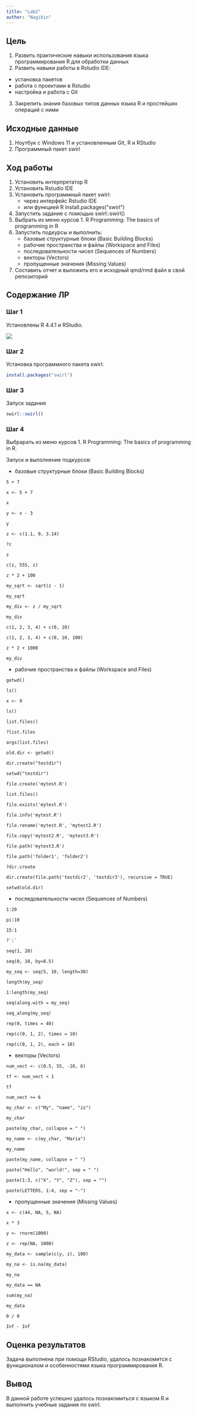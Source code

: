 ```yaml
---
title: "Lab2"
author: "Nagibin"
---
```


## Цель

1.  Развить практические навыки использования языка программирования R для обработки данных
2.  Развить навыки работы в Rstudio IDE:

-   установка пакетов
-   работа с проектами в Rstudio
-   настройка и работа с Git

3.  Закрепить знания базовых типов данных языка R и простейших операций с ними

## ️Исходные данные

1.  Ноутбук c Windows 11 и установленным Git, R и RStudio
2.  Программный пакет swirl

## ️Ход работы

1.  Установить интерпретатор R
2.  Установить Rstudio IDE
3.  Установить программный пакет swirl:
    -   через интерфейс Rstudio IDE
    -   или функцией R install.packages("swirl")
4.  Запустить задание с помощью swirl::swirl()
5.  Выбрать из меню курсов 1. R Programming: The basics of programming in R
6.  Запустить подкурсы и выполнить:
    -   базовые структурные блоки (Basic Building Blocks)
    -   рабочие пространства и файлы (Workspace and Files)
    -   последовательности чисел (Sequences of Numbers)
    -   векторы (Vectors)
    -   пропущенные значения (Missing Values)
7.  Составить отчет и выложить его и исходный qmd/rmd файл в свой репозиторий

## Содержание ЛР

### Шаг 1

Установлены R 4.4.1 и RStudio.

![](images/1.png)

### Шаг 2

Установка программного пакета swirl:

``` r
install.packages("swirl")
```

### Шаг 3

Запуск задания

``` r
swirl::swirl()
```

### Шаг 4

Выбрарать из меню курсов 1. R Programming: The basics of programming in R.

Запуск и выполнение подкурсов:

-   базовые структурные блоки (Basic Building Blocks)

```{r}
5 + 7
```

```{r}
x <- 5 + 7
```

```{r}
x
```

```{r}
y <- x - 3
```

```{r}
y
```

```{r}
z <- c(1.1, 9, 3.14)
```

```{r}
?c
```

```{r}
z
```

```{r}
c(z, 555, z)
```

```{r}
z * 2 + 100
```

```{r}
my_sqrt <- sqrt(z - 1)
```

```{r}
my_sqrt
```

```{r}
my_div <- z / my_sqrt
```

```{r}
my_div
```

```{r}
c(1, 2, 3, 4) + c(0, 10)
```

```{r}
c(1, 2, 3, 4) + c(0, 10, 100)
```

```{r}
z * 2 + 1000
```

```{r}
my_div
```

-   рабочие пространства и файлы (Workspace and Files)

```{r}
getwd()
```

```{r}
ls()
```

```{r}
x <- 9
```

```{r}
ls()
```

```{r}
list.files()
```

```{r}
?list.files
```

```{r}
args(list.files)
```

```{r}
old.dir <- getwd()
```

```{r}
dir.create("testdir")
```

```{r}
setwd("testdir")
```

```{r}
file.create('mytest.R')
```

```{r}
list.files()
```

```{r}
file.exists('mytest.R')
```

```{r}
file.info('mytest.R')
```

```{r}
file.rename('mytest.R', 'mytest2.R')
```

```{r}
file.copy('mytest2.R', 'mytest3.R')
```

```{r}
file.path('mytest3.R')
```

```{r}
file.path('folder1', 'folder2')
```

```{r}
?dir.create
```

```{r}
dir.create(file.path('testdir2', 'testdir3'), recursive = TRUE)
```

```{r}
setwd(old.dir)
```

-   последовательности чисел (Sequences of Numbers)

```{r}
1:20
```

```{r}
pi:10
```

```{r}
15:1
```

```{r}
?`:`
```

```{r}
seq(1, 20)
```

```{r}
seq(0, 10, by=0.5)
```

```{r}
my_seq <- seq(5, 10, length=30)
```

```{r}
length(my_seq)
```

```{r}
1:length(my_seq)
```

```{r}
seq(along.with = my_seq)
```

```{r}
seq_along(my_seq)
```

```{r}
rep(0, times = 40)
```

```{r}
rep(c(0, 1, 2), times = 10)
```

```{r}
rep(c(0, 1, 2), each = 10)
```

-   векторы (Vectors)

```{r}
num_vect <- c(0.5, 55, -10, 6)
```

```{r}
tf <- num_vect < 1
```

```{r}
tf
```

```{r}
num_vect >= 6
```

```{r}
my_char <- c("My", "name", "is")
```

```{r}
my_char
```

```{r}
paste(my_char, collapse = " ")
```

```{r}
my_name <- c(my_char, "Maria")
```

```{r}
my_name
```

```{r}
paste(my_name, collapse = " ")
```

```{r}
paste("Hello", "world!", sep = " ")
```

```{r}
paste(1:3, c("X", "Y", "Z"), sep = "")
```

```{r}
paste(LETTERS, 1:4, sep = "-")
```

-   пропущенные значения (Missing Values)

```{r}
x <- c(44, NA, 5, NA)
```

```{r}
x * 3
```

```{r}
y <- rnorm(1000)
```

```{r}
z <- rep(NA, 1000)
```

```{r}
my_data <- sample(c(y, z), 100)
```

```{r}
my_na <- is.na(my_data)
```

```{r}
my_na
```

```{r}
my_data == NA
```

```{r}
sum(my_na)
```

```{r}
my_data
```

```{r}
0 / 0
```

```{r}
Inf - Inf
```

## Оценка результатов

Задача выполнена при помощи RStudio, удалось познакомится с функционалом и особенностями языка программирования R.

## Вывод

В данной работе успешно удалось познакомиться с языком R и выполнить учебные задания по swirl.
